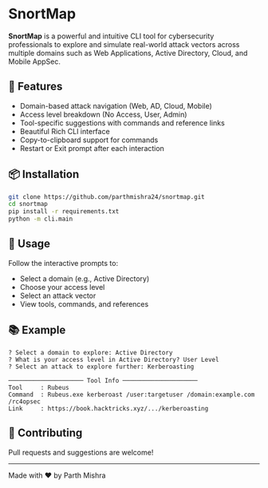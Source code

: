 # SnortMap

**SnortMap** is a powerful and intuitive CLI tool for cybersecurity professionals to explore and simulate real-world attack vectors across multiple domains such as Web Applications, Active Directory, Cloud, and Mobile AppSec.

## 🚀 Features

- Domain-based attack navigation (Web, AD, Cloud, Mobile)
- Access level breakdown (No Access, User, Admin)
- Tool-specific suggestions with commands and reference links
- Beautiful Rich CLI interface
- Copy-to-clipboard support for commands
- Restart or Exit prompt after each interaction

## 📦 Installation

```bash
git clone https://github.com/parthmishra24/snortmap.git
cd snortmap
pip install -r requirements.txt
python -m cli.main
```

## 🧭 Usage

Follow the interactive prompts to:
- Select a domain (e.g., Active Directory)
- Choose your access level
- Select an attack vector
- View tools, commands, and references

## 📚 Example

```
? Select a domain to explore: Active Directory
? What is your access level in Active Directory? User Level
? Select an attack to explore further: Kerberoasting

───────────────────── Tool Info ─────────────────────
Tool     : Rubeus
Command  : Rubeus.exe kerberoast /user:targetuser /domain:example.com /rc4opsec
Link     : https://book.hacktricks.xyz/.../kerberoasting
```

## 🤝 Contributing

Pull requests and suggestions are welcome!

---
Made with ❤️ by Parth Mishra
